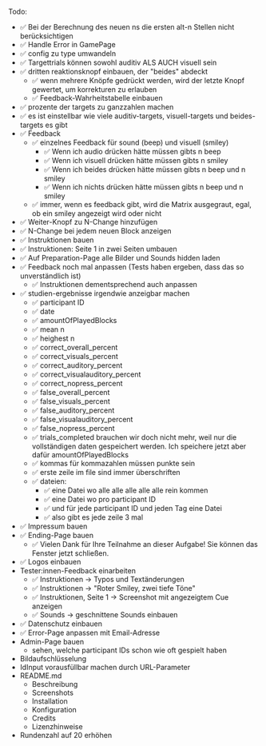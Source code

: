Todo:

- ✅ Bei der Berechnung des neuen ns die ersten alt-n Stellen nicht berücksichtigen
- ✅ Handle Error in GamePage
- ✅ config zu type umwandeln
- ✅ Targettrials können sowohl auditiv ALS AUCH visuell sein
- ✅ dritten reaktionsknopf einbauen, der "beides" abdeckt
    - ✅ wenn mehrere Knöpfe gedrückt werden, wird der letzte Knopf gewertet, um korrekturen zu erlauben
    - ✅ Feedback-Wahrheitstabelle einbauen
- ✅ prozente der targets zu ganzzahlen machen
- ✅ es ist einstellbar wie viele auditiv-targets, visuell-targets und beides-targets es gibt
- ✅ Feedback
    - ✅ einzelnes Feedback für sound (beep) und visuell (smiley)
        - ✅ Wenn ich audio drücken hätte müssen gibts n beep
        - ✅ Wenn ich visuell drücken hätte müssen gibts n smiley
        - ✅ Wenn ich beides drücken hätte müssen gibts n beep und n smiley
        - ✅ Wenn ich nichts drücken hätte müssen gibts n beep und n smiley
    - ✅ immer, wenn es feedback gibt, wird die Matrix ausgegraut, egal, ob ein smiley angezeigt wird oder nicht
- ✅ Weiter-Knopf zu N-Change hinzufügen
- ✅ N-Change bei jedem neuen Block anzeigen
- ✅ Instruktionen bauen
- ✅ Instruktionen: Seite 1 in zwei Seiten umbauen
- ✅ Auf Preparation-Page alle Bilder und Sounds hidden laden
- ✅ Feedback noch mal anpassen (Tests haben ergeben, dass das so unverständlich ist)
    - ✅ Instruktionen dementsprechend auch anpassen
- ✅ studien-ergebnisse irgendwie anzeigbar machen
    - ✅ participant ID
    - ✅ date
    - ✅ amountOfPlayedBlocks
    - ✅ mean n
    - ✅ heighest n
    - ✅ correct_overall_percent
    - ✅ correct_visuals_percent
    - ✅ correct_auditory_percent
    - ✅ correct_visualauditory_percent
    - ✅ correct_nopress_percent
    - ✅ false_overall_percent
    - ✅ false_visuals_percent
    - ✅ false_auditory_percent
    - ✅ false_visualauditory_percent
    - ✅ false_nopress_percent
    - ✅ trials_completed brauchen wir doch nicht mehr, weil nur die vollständigen daten gespeichert werden. Ich
      speichere jetzt aber dafür amountOfPlayedBlocks
    - ✅ kommas für kommazahlen müssen punkte sein
    - ✅ erste zeile im file sind immer überschriften
    - ✅ dateien:
        - ✅ eine Datei wo alle alle alle alle alle rein kommen
        - ✅ eine Datei wo pro participant ID
        - ✅ und für jede participant ID und jeden Tag eine Datei
        - ✅ also gibt es jede zeile 3 mal
- ✅ Impressum bauen
- ✅ Ending-Page bauen
    - ✅ Vielen Dank für Ihre Teilnahme an dieser Aufgabe! Sie können das Fenster jetzt schließen.
- ✅ Logos einbauen
- Tester:innen-Feedback einarbeiten
    - ✅ Instruktionen → Typos und Textänderungen
    - ✅ Instruktionen → "Roter Smiley, zwei tiefe Töne"
    - ✅ Instruktionen, Seite 1 → Screenshot mit angezeigtem Cue anzeigen
    - ✅ Sounds → geschnittene Sounds einbauen
- ✅ Datenschutz einbauen
- ✅ Error-Page anpassen mit Email-Adresse
- Admin-Page bauen
    - sehen, welche participant IDs schon wie oft gespielt haben
- Bildaufschlüsselung
- IdInput vorausfüllbar machen durch URL-Parameter
- README.md
    - Beschreibung
    - Screenshots
    - Installation
    - Konfiguration
    - Credits
    - Lizenzhinweise
- Rundenzahl auf 20 erhöhen

